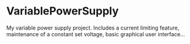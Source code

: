 # VariablePowerSupply

My variable power supply project. 
Includes a current limiting feature, maintenance of a constant set voltage, basic graphical user interface...
